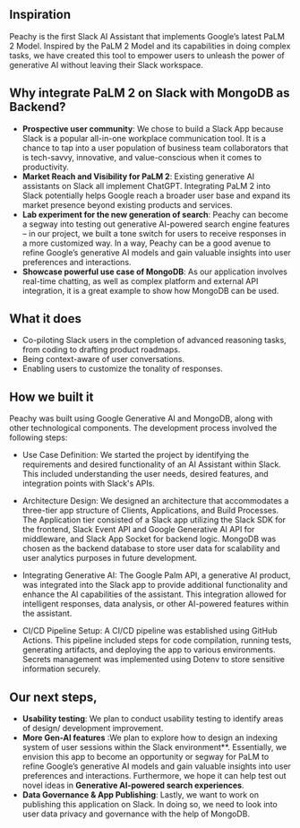## Inspiration
Peachy is the first Slack AI Assistant that implements Google’s latest PaLM 2 Model. Inspired by the PaLM 2 Model and its capabilities in doing complex tasks, we have created this tool to empower users to unleash the power of generative AI without leaving their Slack workspace. 

## Why integrate PaLM 2 on Slack with MongoDB as Backend?

* **Prospective user community**: We chose to build a Slack App because Slack is a popular all-in-one workplace communication tool. It is a chance to tap into a user population of business team collaborators that is tech-savvy, innovative, and value-conscious when it comes to productivity. 
* **Market Reach and Visibility for PaLM 2**: Existing generative AI assistants on Slack all implement ChatGPT. Integrating PaLM 2 into Slack potentially helps Google reach a broader user base and expand its market presence beyond existing products and services. 
* **Lab experiment for the new generation of search**: Peachy can become a segway into testing out generative AI-powered search engine features – in our project, we built a tone switch for users to receive responses in a more customized way. In a way, Peachy can be a good avenue to refine Google’s generative AI models and gain valuable insights into user preferences and interactions. 
* **Showcase powerful use case of MongoDB**: As our application involves real-time chatting, as well as complex platform and external API integration, it is a great example to show how MongoDB can be used. 


## What it does
* Co-piloting Slack users in the completion of advanced reasoning tasks, from coding to drafting product roadmaps. 
* Being context-aware of user conversations. 
* Enabling users to customize the tonality of responses. 


## How we built it
Peachy was built using Google Generative AI and MongoDB, along with other technological components. The development process involved the following steps:

* Use Case Definition: We started the project by identifying the requirements and desired functionality of an AI Assistant within Slack. This included understanding the user needs, desired features, and integration points with Slack's APIs.

* Architecture Design: We designed an architecture that accommodates a three-tier app structure of Clients, Applications, and Build Processes. The Application tier consisted of a Slack app utilizing the Slack SDK for the frontend, Slack Event API and Google Generative AI API for middleware, and Slack App Socket for backend logic. MongoDB was chosen as the backend database to store user data for scalability and user analytics purposes in future development. 

* Integrating Generative AI: The Google Palm API, a generative AI product, was integrated into the Slack app to provide additional functionality and enhance the AI capabilities of the assistant. This integration allowed for intelligent responses, data analysis, or other AI-powered features within the assistant.

* CI/CD Pipeline Setup: A CI/CD pipeline was established using GitHub Actions. This pipeline included steps for code compilation, running tests, generating artifacts, and deploying the app to various environments. Secrets management was implemented using Dotenv to store sensitive information securely.

##  Our next steps, 
* **Usability testing**: We plan to conduct usability testing to identify areas of design/ development improvement. 
* **More Gen-AI features** :We plan to explore how to design an indexing system of user sessions within the Slack environment**. Essentially, we envision this app to become an opportunity or segway for PaLM to refine Google’s generative AI models and gain valuable insights into user preferences and interactions. Furthermore, we hope it can help test out novel ideas in **Generative AI-powered search experiences**.
* **Data Governance & App Publishing**: Lastly, we want to work on publishing this application on Slack. In doing so, we need to look into user data privacy and governance with the help of MongoDB. 
